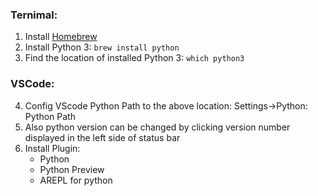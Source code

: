 ### Ternimal:
1. Install [Homebrew](https://brew.sh/)
2. Install Python 3: ```brew install python```
3. Find the location of installed Python 3: ```which python3```

### VSCode:
4. Config VScode Python Path to the above location: Settings->Python: Python Path
5. Also python version can be changed by clicking version number displayed in the left side of status bar
6. Install Plugin:
   - Python
   - Python Preview
   - AREPL for python
